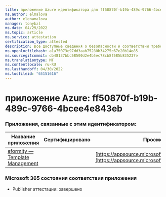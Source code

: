 ```yaml
---
title: приложение Azure идентификатора для ff50870f-b19b-489c-9766-4bcee4e843eb
ms.author: elmalova
author: elenamalova
manager: tonybal
ms.date: 04/29/2022
ms.topic: article
ms.service: attestation
certification_type: attested
description: Все доступные сведения о безопасности и соответствии требованиям для ff50870f-b19b-489c-9766-4bcee4e843eb.
ms.openlocfilehash: a1a75073e97dd3aab75280b34275c67e20b14e85
ms.sourcegitcommit: db48137bbc58500d2e4b5ec78cb8f585b835237e
ms.translationtype: MT
ms.contentlocale: ru-RU
ms.lasthandoff: 04/30/2022
ms.locfileid: "65151616"
---
```

# <a name="azure-app-id-ff50870f-b19b-489c-9766-4bcee4e843eb"></a>приложение Azure: ff50870f-b19b-489c-9766-4bcee4e843eb


### <a name="apps-associated-with-this-id"></a>Приложения, связанные с этим идентификатором:
| **Название приложения** | **Сертифицировано** | **Просмотр в AppSource** |
|--------------|---------------|-----------------------|
| [eformity — Template Management](../forward/WA200003519.md) |  | [https://appsource.microsoft.com/product/office/WA200003519](https://appsource.microsoft.com/product/office/WA200003519) |

### <a name="microsoft-365-app-compliance-status"></a>Microsoft 365 состояния соответствия приложения
- Publisher аттестации: завершено
